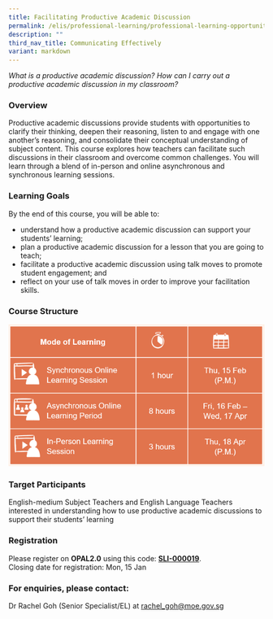 ```yaml
---
title: Facilitating Productive Academic Discussion
permalink: /elis/professional-learning/professional-learning-opportunities/facilitating-academic-discussion/
description: ""
third_nav_title: Communicating Effectively
variant: markdown
---
```

<em>What is a productive academic discussion? 
	How can I carry out a productive academic discussion in my classroom?</em>

### Overview

Productive academic discussions provide students with opportunities to clarify their thinking, deepen their reasoning, listen to and engage with one another’s reasoning, and consolidate their conceptual understanding of subject content. This course explores how teachers can facilitate such discussions in their classroom and overcome common challenges. You will learn through a blend of in-person and online asynchronous and synchronous learning sessions.

### Learning Goals

By the end of this course, you will be able to:

*   understand how a productive academic discussion can support your students’ learning;
*   plan a productive academic discussion for a lesson that you are going to teach;
*   facilitate a productive academic discussion using talk moves to promote student engagement; and
*   reflect on your use of talk moves in order to improve your facilitation skills.

### Course Structure

![](/images/fpad_ec.PNG)
		 
### Target Participants

English-medium Subject Teachers and English Language Teachers interested in understanding how to use productive academic discussions to support their students’ learning

### Registration

Please register on&nbsp;**OPAL2.0**&nbsp;using this code:&nbsp;[**SLI-000019**](https://www.opal2.moe.edu.sg/app/learner/detail/course/ac03bad0-8837-4cd7-be16-17caefdfbcb7).  
Closing date for registration: Mon, 15 Jan

### For enquiries, please contact:
Dr Rachel Goh (Senior Specialist/EL) at
<a href="mailto:rachel_goh@moe.gov.sg.">rachel_goh@moe.gov.sg</a>